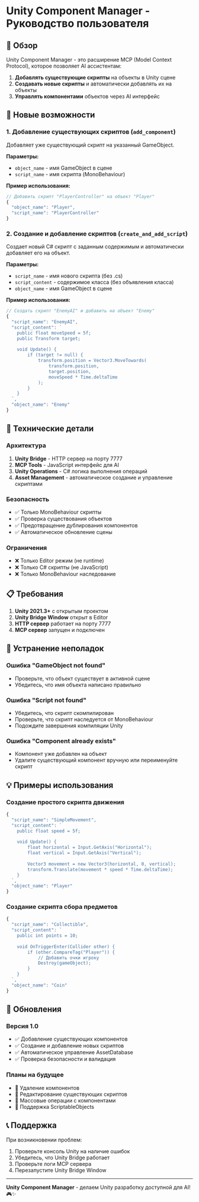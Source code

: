 # Unity Component Manager - Руководство пользователя

## 🎯 Обзор

Unity Component Manager - это расширение MCP (Model Context Protocol), которое позволяет AI ассистентам:

1. **Добавлять существующие скрипты** на объекты в Unity сцене
2. **Создавать новые скрипты** и автоматически добавлять их на объекты
3. **Управлять компонентами** объектов через AI интерфейс

## 🚀 Новые возможности

### 1. Добавление существующих скриптов (`add_component`)

Добавляет уже существующий скрипт на указанный GameObject.

**Параметры:**
- `object_name` - имя GameObject в сцене
- `script_name` - имя скрипта (MonoBehaviour)

**Пример использования:**
```javascript
// Добавить скрипт "PlayerController" на объект "Player"
{
  "object_name": "Player",
  "script_name": "PlayerController"
}
```

### 2. Создание и добавление скриптов (`create_and_add_script`)

Создает новый C# скрипт с заданным содержимым и автоматически добавляет его на объект.

**Параметры:**
- `script_name` - имя нового скрипта (без .cs)
- `script_content` - содержимое класса (без объявления класса)
- `object_name` - имя GameObject в сцене

**Пример использования:**
```javascript
// Создать скрипт "EnemyAI" и добавить на объект "Enemy"
{
  "script_name": "EnemyAI",
  "script_content": `
    public float moveSpeed = 5f;
    public Transform target;
    
    void Update() {
        if (target != null) {
            transform.position = Vector3.MoveTowards(
                transform.position, 
                target.position, 
                moveSpeed * Time.deltaTime
            );
        }
    }
  `,
  "object_name": "Enemy"
}
```

## 🔧 Технические детали

### Архитектура

1. **Unity Bridge** - HTTP сервер на порту 7777
2. **MCP Tools** - JavaScript интерфейс для AI
3. **Unity Operations** - C# логика выполнения операций
4. **Asset Management** - автоматическое создание и управление скриптами

### Безопасность

- ✅ Только MonoBehaviour скрипты
- ✅ Проверка существования объектов
- ✅ Предотвращение дублирования компонентов
- ✅ Автоматическое обновление сцены

### Ограничения

- ❌ Только Editor режим (не runtime)
- ❌ Только C# скрипты (не JavaScript)
- ❌ Только MonoBehaviour наследование

## 📋 Требования

1. **Unity 2021.3+** с открытым проектом
2. **Unity Bridge Window** открыт в Editor
3. **HTTP сервер** работает на порту 7777
4. **MCP сервер** запущен и подключен

## 🚨 Устранение неполадок

### Ошибка "GameObject not found"
- Проверьте, что объект существует в активной сцене
- Убедитесь, что имя объекта написано правильно

### Ошибка "Script not found"
- Убедитесь, что скрипт скомпилирован
- Проверьте, что скрипт наследуется от MonoBehaviour
- Подождите завершения компиляции Unity

### Ошибка "Component already exists"
- Компонент уже добавлен на объект
- Удалите существующий компонент вручную или переименуйте скрипт

## 💡 Примеры использования

### Создание простого скрипта движения
```javascript
{
  "script_name": "SimpleMovement",
  "script_content": `
    public float speed = 5f;
    
    void Update() {
        float horizontal = Input.GetAxis("Horizontal");
        float vertical = Input.GetAxis("Vertical");
        
        Vector3 movement = new Vector3(horizontal, 0, vertical);
        transform.Translate(movement * speed * Time.deltaTime);
    }
  `,
  "object_name": "Player"
}
```

### Создание скрипта сбора предметов
```javascript
{
  "script_name": "Collectible",
  "script_content": `
    public int points = 10;
    
    void OnTriggerEnter(Collider other) {
        if (other.CompareTag("Player")) {
            // Добавить очки игроку
            Destroy(gameObject);
        }
    }
  `,
  "object_name": "Coin"
}
```

## 🔄 Обновления

### Версия 1.0
- ✅ Добавление существующих компонентов
- ✅ Создание и добавление новых скриптов
- ✅ Автоматическое управление AssetDatabase
- ✅ Проверка безопасности и валидация

### Планы на будущее
- 🔄 Удаление компонентов
- 🔄 Редактирование существующих скриптов
- 🔄 Массовые операции с компонентами
- 🔄 Поддержка ScriptableObjects

## 📞 Поддержка

При возникновении проблем:
1. Проверьте консоль Unity на наличие ошибок
2. Убедитесь, что Unity Bridge работает
3. Проверьте логи MCP сервера
4. Перезапустите Unity Bridge Window

---

**Unity Component Manager** - делаем Unity разработку доступной для AI! 🎮✨
